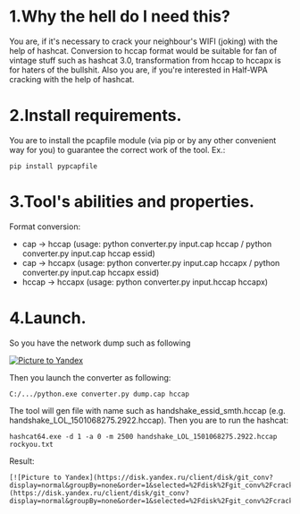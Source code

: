 # 1.Why the hell do I need this?
You are, if it's necessary to crack your neighbour's WIFI (joking) with the help of hashcat. Conversion to hccap format would be suitable for fan of vintage stuff such as hashcat 3.0, transformation from hccap to hccapx is for haters of the bullshit.
Also you are, if you're interested in Half-WPA cracking with the help of hashcat.

# 2.Install requirements.
You are to install the pcapfile module (via pip or by any other convenient way for you) to guarantee the correct work of the tool.
Ex.:
```
pip install pypcapfile
```

# 3.Tool's abilities and properties.
Format conversion:
* cap -> hccap (usage: python converter.py input.cap hccap / python converter.py input.cap hccap essid)
* cap -> hccapx (usage: python converter.py input.cap hccapx / python converter.py input.cap hccapx essid)
* hccap -> hccapx (usage: python converter.py input.hccap hccapx)

# 4.Launch.
So you have the network dump such as following

[![Picture to Yandex](https://4.downloader.disk.yandex.ru/preview/b586cd69881188a25ec7ca0bc1a54deb2acd23b6a9e0f135d7159f2e0b106914/inf/zJfBbBd61QCedkblN6xGjMv8g4xyr_Q_URxy7EwnPVKyIO0Lu_62_ddKGacbbZcLyqfGSig_jZCtZRZrdVmNYg%3D%3D?uid=108519566&filename=cracked.jpg&disposition=inline&hash=&limit=0&content_type=image%2Fjpeg&tknv=v2&size=1249x501)](https://4.downloader.disk.yandex.ru/preview/b586cd69881188a25ec7ca0bc1a54deb2acd23b6a9e0f135d7159f2e0b106914/inf/zJfBbBd61QCedkblN6xGjMv8g4xyr_Q_URxy7EwnPVKyIO0Lu_62_ddKGacbbZcLyqfGSig_jZCtZRZrdVmNYg%3D%3D?uid=108519566&filename=cracked.jpg&disposition=inline&hash=&limit=0&content_type=image%2Fjpeg&tknv=v2&size=1249x501)


Then you launch the converter as following:
```
C:/.../python.exe converter.py dump.cap hccap
```
The tool will gen file with name such as handshake_essid_smth.hccap (e.g. handshake_LOL_1501068275.2922.hccap). Then you are to run the hashcat:
```
hashcat64.exe -d 1 -a 0 -m 2500 handshake_LOL_1501068275.2922.hccap rockyou.txt
```
Result:
```
[![Picture to Yandex](https://disk.yandex.ru/client/disk/git_conv?display=normal&groupBy=none&order=1&selected=%2Fdisk%2Fgit_conv%2Fcracked.jpg&sort=name&view=list&wasAsideAnimated=true&typeClustering=geo&action=null&idAlbum=undefined&selectionSource=listing&idApp=client&dialog=slider&idDialog=%2Fdisk%2Fgit_conv%2Fcracked.jpg)](https://disk.yandex.ru/client/disk/git_conv?display=normal&groupBy=none&order=1&selected=%2Fdisk%2Fgit_conv%2Fcracked.jpg&sort=name&view=list&wasAsideAnimated=true&typeClustering=geo&action=null&idAlbum=undefined&selectionSource=listing&idApp=client&dialog=slider&idDialog=%2Fdisk%2Fgit_conv%2Fcracked.jpg)
```
